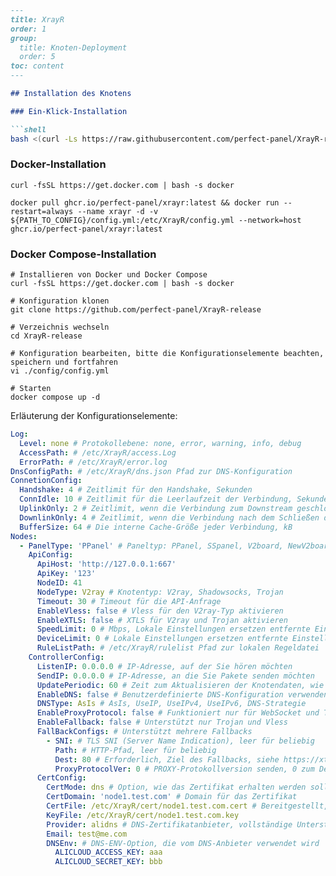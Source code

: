```markdown
---
title: XrayR
order: 1
group: 
  title: Knoten-Deployment
  order: 5
toc: content
---

## Installation des Knotens

### Ein-Klick-Installation

```shell
bash <(curl -Ls https://raw.githubusercontent.com/perfect-panel/XrayR-release/master/install.sh)
```

### Docker-Installation

```
curl -fsSL https://get.docker.com | bash -s docker

docker pull ghcr.io/perfect-panel/xrayr:latest && docker run --restart=always --name xrayr -d -v ${PATH_TO_CONFIG}/config.yml:/etc/XrayR/config.yml --network=host ghcr.io/perfect-panel/xrayr:latest
```

### Docker Compose-Installation

```
# Installieren von Docker und Docker Compose
curl -fsSL https://get.docker.com | bash -s docker

# Konfiguration klonen
git clone https://github.com/perfect-panel/XrayR-release

# Verzeichnis wechseln
cd XrayR-release

# Konfiguration bearbeiten, bitte die Konfigurationselemente beachten, speichern und fortfahren
vi ./config/config.yml

# Starten
docker compose up -d
```

Erläuterung der Konfigurationselemente:

```yaml
Log:
  Level: none # Protokollebene: none, error, warning, info, debug
  AccessPath: # /etc/XrayR/access.Log
  ErrorPath: # /etc/XrayR/error.log
DnsConfigPath: # /etc/XrayR/dns.json Pfad zur DNS-Konfiguration
ConnetionConfig:
  Handshake: 4 # Zeitlimit für den Handshake, Sekunden
  ConnIdle: 10 # Zeitlimit für die Leerlaufzeit der Verbindung, Sekunden
  UplinkOnly: 2 # Zeitlimit, wenn die Verbindung zum Downstream geschlossen wird, Sekunden
  DownlinkOnly: 4 # Zeitlimit, wenn die Verbindung nach dem Schließen des Uplinks geschlossen wird, Sekunden
  BufferSize: 64 # Die interne Cache-Größe jeder Verbindung, kB
Nodes:
  - PanelType: 'PPanel' # Paneltyp: PPanel, SSpanel, V2board, NewV2board, PMpanel, Proxypanel, V2RaySocks
    ApiConfig:
      ApiHost: 'http://127.0.0.1:667'
      ApiKey: '123'
      NodeID: 41
      NodeType: V2ray # Knotentyp: V2ray, Shadowsocks, Trojan
      Timeout: 30 # Timeout für die API-Anfrage
      EnableVless: false # Vless für den V2ray-Typ aktivieren
      EnableXTLS: false # XTLS für V2ray und Trojan aktivieren
      SpeedLimit: 0 # Mbps, Lokale Einstellungen ersetzen entfernte Einstellungen, 0 bedeutet deaktivieren
      DeviceLimit: 0 # Lokale Einstellungen ersetzen entfernte Einstellungen, 0 bedeutet deaktivieren
      RuleListPath: # /etc/XrayR/rulelist Pfad zur lokalen Regeldatei
    ControllerConfig:
      ListenIP: 0.0.0.0 # IP-Adresse, auf der Sie hören möchten
      SendIP: 0.0.0.0 # IP-Adresse, an die Sie Pakete senden möchten
      UpdatePeriodic: 60 # Zeit zum Aktualisieren der Knotendaten, wie viele Sekunden.
      EnableDNS: false # Benutzerdefinierte DNS-Konfiguration verwenden, bitte sicherstellen, dass Sie die dns.json korrekt eingestellt haben
      DNSType: AsIs # AsIs, UseIP, UseIPv4, UseIPv6, DNS-Strategie
      EnableProxyProtocol: false # Funktioniert nur für WebSocket und TCP
      EnableFallback: false # Unterstützt nur Trojan und Vless
      FallBackConfigs: # Unterstützt mehrere Fallbacks
        - SNI: # TLS SNI (Server Name Indication), leer für beliebig
          Path: # HTTP-Pfad, leer für beliebig
          Dest: 80 # Erforderlich, Ziel des Fallbacks, siehe https://xtls.github.io/config/fallback/ für Details.
          ProxyProtocolVer: 0 # PROXY-Protokollversion senden, 0 zum Deaktivieren
      CertConfig:
        CertMode: dns # Option, wie das Zertifikat erhalten werden soll: none, file, http, dns. Wählen Sie "none", um die TLS-Konfiguration zwangsweise zu deaktivieren.
        CertDomain: 'node1.test.com' # Domain für das Zertifikat
        CertFile: /etc/XrayR/cert/node1.test.com.cert # Bereitgestellt, wenn der CertMode file ist
        KeyFile: /etc/XrayR/cert/node1.test.com.key
        Provider: alidns # DNS-Zertifikatanbieter, vollständige Unterstützungsübersicht hier: https://go-acme.github.io/lego/dns/
        Email: test@me.com
        DNSEnv: # DNS-ENV-Option, die vom DNS-Anbieter verwendet wird
          ALICLOUD_ACCESS_KEY: aaa
          ALICLOUD_SECRET_KEY: bbb
```

